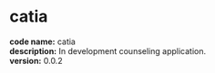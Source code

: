 # catia
<b>code name:</b> catia </br>
<b>description:</b> In development counseling application. </br>
<b>version:</b> 0.0.2 </br>
